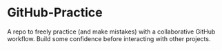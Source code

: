 # GitHub-Practice
A repo to freely practice (and make mistakes) with a collaborative GitHub workflow. Build some confidence before interacting with other projects.
